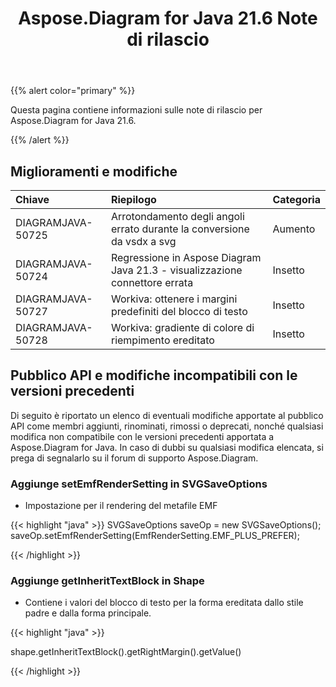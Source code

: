 ﻿---
title: Aspose.Diagram for Java 21.6 Note di rilascio
type: docs
weight: 7
url: /it/java/aspose-diagram-for-java-21-6-release-notes/
---
{{% alert color="primary" %}}

Questa pagina contiene informazioni sulle note di rilascio per Aspose.Diagram for Java 21.6.

{{% /alert %}}
## **Miglioramenti e modifiche**  ##

|**Chiave**|**Riepilogo**|**Categoria**|
|:- |:- |:- |
|DIAGRAMJAVA-50725|Arrotondamento degli angoli errato durante la conversione da vsdx a svg|Aumento|
|DIAGRAMJAVA-50724|Regressione in Aspose Diagram Java 21.3 - visualizzazione connettore errata|Insetto|
|DIAGRAMJAVA-50727|Workiva: ottenere i margini predefiniti del blocco di testo|Insetto|
|DIAGRAMJAVA-50728|Workiva: gradiente di colore di riempimento ereditato|Insetto|
## **Pubblico API e modifiche incompatibili con le versioni precedenti**
Di seguito è riportato un elenco di eventuali modifiche apportate al pubblico API come membri aggiunti, rinominati, rimossi o deprecati, nonché qualsiasi modifica non compatibile con le versioni precedenti apportata a Aspose.Diagram for Java. In caso di dubbi su qualsiasi modifica elencata, si prega di segnalarlo su il forum di supporto Aspose.Diagram.
### **Aggiunge setEmfRenderSetting in SVGSaveOptions**
- Impostazione per il rendering del metafile EMF

{{< highlight "java" >}}
SVGSaveOptions saveOp = new SVGSaveOptions();          
saveOp.setEmfRenderSetting(EmfRenderSetting.EMF_PLUS_PREFER);

{{< /highlight >}}
### **Aggiunge getInheritTextBlock in Shape**
- Contiene i valori del blocco di testo per la forma ereditata dallo stile padre e dalla forma principale.

{{< highlight "java" >}}

 shape.getInheritTextBlock().getRightMargin().getValue()

{{< /highlight >}}
